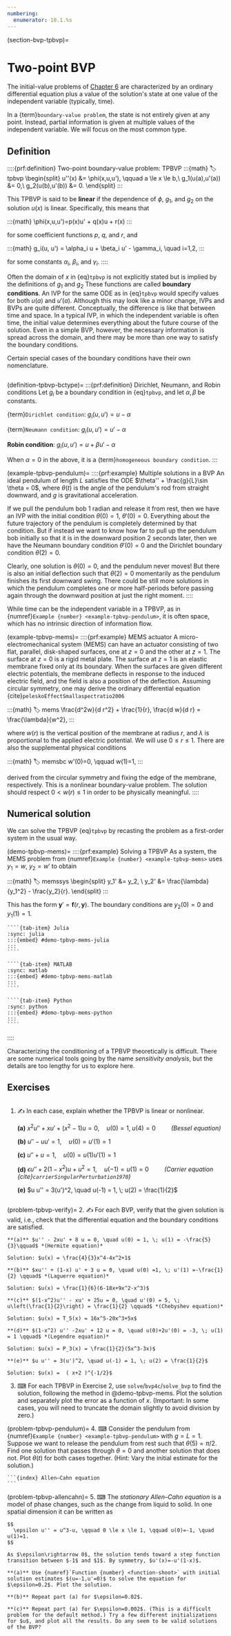 ```yaml
---
numbering:
  enumerator: 10.1.%s
---
```

(section-bvp-tpbvp)=
# Two-point BVP

The initial-value problems of [Chapter 6](@chapter-ivp) are characterized by an ordinary differential equation plus a value of the solution's state at one value of the independent variable (typically, time).

In a {term}`boundary-value problem`, the state is not entirely given at any point. Instead, partial information is given at multiple values of the independent variable. We will focus on the most common type.

## Definition

::::{prf:definition} Two-point boundary-value problem: TPBVP
:::{math}
:label: tpbvp
\begin{split}
u''(x) &= \phi(x,u,u'), \qquad a \le x \le b,\\
g_1(u(a),u'(a)) &= 0,\\
g_2(u(b),u'(b)) &= 0.
\end{split}
:::

This TPBVP is said to be **linear** if the dependence of $\phi$, $g_1$, and $g_2$ on the solution $u(x)$ is linear. Specifically, this means that 

:::{math}
\phi(x,u,u')=p(x)u' + q(x)u + r(x)
:::

for some coefficient functions $p$, $q$, and $r$, and 

:::{math}
g_i(u, u') = \alpha_i u + \beta_i u' - \gamma_i, \quad i=1,2,
:::

for some constants $\alpha_i$, $\beta_i$, and $\gamma_i$. 
::::

Often the domain of $x$ in {eq}`tpbvp` is not explicitly stated but is implied by the definitions of $g_1$ and $g_2$ These functions are called **boundary conditions**. An IVP for the same ODE as in {eq}`tpbvp` would specify values for both $u(a)$ and $u'(a)$. Although this may look like a minor change, IVPs and BVPs are quite different. Conceptually, the difference is like that between time and space. In a typical IVP, in which the independent variable is often time, the initial value determines everything about the future course of the solution. Even in a simple BVP, however, the necessary information is spread across the domain, and there may be more than one way to satisfy the boundary conditions.

Certain special cases of the boundary conditions have their own nomenclature.

```{index} ! Dirichlet boundary condition, ! Neumann boundary condition, ! Robin boundary condition, homogeneous boundary condition
```

(definition-tpbvp-bctype)=
:::{prf:definition} Dirichlet, Neumann, and Robin conditions
Let $g_i$ be a boundary condition in {eq}`tpbvp`, and let $\alpha,\beta$ be constants.  

{term}`Dirichlet condition`: $g_i(u,u') = u - \alpha$

{term}`Neumann condition`: $g_i(u,u') = u' - \alpha$

**Robin condition**: $g_i(u,u') = u + \beta u' - \alpha$

When $\alpha=0$ in the above, it is a {term}`homogeneous boundary condition`.
:::

(example-tpbvp-pendulum)=
::::{prf:example} Multiple solutions in a BVP
An ideal pendulum of length $L$ satisfies the ODE $\theta'' + \frac{g}{L}\sin \theta = 0$, where $\theta(t)$ is the angle of the pendulum's rod from straight downward, and $g$ is gravitational acceleration.

If we pull the pendulum bob 1 radian and release it from rest, then we have an IVP with the initial condition $\theta(0)=1$, $\theta'(0)=0$. Everything about the future trajectory of the pendulum is completely determined by that condition. But if instead we want to know how far to pull up the pendulum bob initially so that it is in the downward position 2 seconds later, then we have the Neumann boundary condition $\theta'(0)=0$ and the Dirichlet boundary condition $\theta(2)=0$. 

Clearly, one solution is $\theta(0)=0$, and the pendulum never moves! But there is also an initial deflection such that $\theta(2)=0$ momentarily as the pendulum finishes its first downward swing. There could be still more solutions in which the pendulum completes one or more half-periods before passing again through the downward position at just the right moment. 
::::

While time can be the independent variable in a TPBVP, as in {numref}`Example {number} <example-tpbvp-pendulum>`, it is often space, which has no intrinsic direction of information flow.

(example-tpbvp-mems)=
::::{prf:example} MEMS actuator
A micro-electromechanical system (MEMS) can have an actuator consisting of two flat, parallel, disk-shaped surfaces, one at $z=0$ and the other at $z=1$. The surface at $z=0$ is a rigid metal plate. The surface at $z=1$ is an elastic membrane fixed only at its boundary. When the surfaces are given different electric potentials, the membrane deflects in response to the induced electric field, and the field is also a position of the deflection. Assuming circular symmetry, one may derive the ordinary differential equation {cite}`peleskoEffectSmallaspectratio2006`

:::{math}
:label: mems
\frac{d^2w}{d r^2} + \frac{1}{r}\, \frac{d w}{d r} = \frac{\lambda}{w^2},
:::

where $w(r)$ is the vertical position of the membrane at radius $r$, and $\lambda$ is proportional to the applied electric potential. We will use $0\le r\le 1$. There are also the supplemental physical conditions

:::{math}
:label: memsbc
w'(0)=0, \qquad w(1)=1,
:::

derived from the circular symmetry and fixing the edge of the membrane, respectively. This is a nonlinear boundary-value problem. The solution should respect $0<w(r)\le 1$ in order to be physically meaningful.
::::

## Numerical solution

We can solve the TPBVP {eq}`tpbvp` by recasting the problem as a first-order system in the usual way. 

(demo-tpbvp-mems)=
::::{prf:example} Solving a TPBVP
As a system, the MEMS problem from {numref}`Example {number} <example-tpbvp-mems>` uses $y_1=w$, $y_2=w'$ to obtain

:::{math}
:label: memssys
\begin{split}
y_1' &= y_2, \\
y_2' &= \frac{\lambda}{y_1^2} - \frac{y_2}{r}.
\end{split}
:::

This has the form $\mathbf{y}' = \mathbf{f}(r,\mathbf{y})$. The boundary conditions are $y_2(0)=0$ and $y_1(1)=1$.

`````{tab-set}
````{tab-item} Julia
:sync: julia
:::{embed} #demo-tpbvp-mems-julia
:::
````

````{tab-item} MATLAB
:sync: matlab
:::{embed} #demo-tpbvp-mems-matlab
:::
````

````{tab-item} Python
:sync: python
:::{embed} #demo-tpbvp-mems-python
:::
````
`````
::::

Characterizing the conditioning of a TPBVP theoretically is difficult. There are some numerical tools going by the name  *sensitivity analysis*, but the details are too lengthy for us to explore here.

## Exercises

```{index} Bessel equation, Carrier equation
```
1. ✍ In each case, explain whether the TPBVP is linear or nonlinear.  

    **(a)** $x^2 u'' +xu' + (x^2 - 1) u = 0, \quad u(0) =1,\; u(4) =0 \qquad$ *(Bessel equation)*

    **(b)** $u'' - u u' = 1, \quad u(0) = u'(1) = 1$

    **(c)** $u'' + u = 1, \quad u(0) = u(1) u'(1) = 1$

    **(d)** $\epsilon u'' +2(1-x^2) u +u^2  = 1, \quad u(-1) = u(1) = 0 \qquad$ *(Carrier equation {cite}`carrierSingularPerturbation1970`)*

	**(e)** $u u'' = 3(u')^2, \quad u(-1) = 1, \; u(2) = \frac{1}{2}$

    ```{index} Hermite equation, Laguerre equation, Chebyshev equation, Legendre equation
    ```

(problem-tpbvp-verify)=
2. ✍ For each BVP, verify that the given solution is valid, i.e., check that the differential equation and the boundary conditions are satisfied.

    **(a)** $u'' - 2xu' + 8 u = 0, \quad u(0) = 1, \; u(1) = -\frac{5}{3}\qquad$ *(Hermite equation)* 

    Solution: $u(x) = \frac{4}{3}x^4-4x^2+1$

    **(b)** $xu'' + (1-x) u' + 3 u = 0, \quad u(0) =1, \; u'(1) =-\frac{1}{2} \qquad$ *(Laguerre equation)*

    Solution: $u(x) = \frac{1}{6}(6-18x+9x^2-x^3)$

    **(c)** $(1-x^2)u'' - xu' + 25u = 0, \quad u'(0) = 5, \; u\left(\frac{1}{2}\right) = \frac{1}{2} \qquad$ *(Chebyshev equation)*

    Solution: $u(x) = T_5(x) = 16x^5-20x^3+5x$ 

    **(d)** $(1-x^2) u'' -2xu' + 12 u = 0, \quad u(0)+2u'(0) = -3, \; u(1) = 1 \qquad$ *(Legendre equation)*

    Solution: $u(x) = P_3(x) = \frac{1}{2}(5x^3-3x)$ 

    **(e)** $u u'' = 3(u')^2, \quad u(-1) = 1, \; u(2) = \frac{1}{2}$ 

    Solution: $u(x) =  ( x+2 )^{-1/2}$

3. ⌨ For each TPBVP in Exercise 2, use `solve`/`bvp4c`/`solve_bvp` to find the solution, following the method in @demo-tpbvp-mems. Plot the solution and separately plot the error as a function of $x$. (Important: In some cases, you will need to truncate the domain slightly to avoid division by zero.)

(problem-tpbvp-pendulum)=
4. ⌨ Consider the pendulum from {numref}`Example {number} <example-tpbvp-pendulum>` with $g=L=1$. Suppose we want to release the pendulum from rest such that $\theta(5)=\pi/2$. Find one solution that passes through $\theta=0$ and another solution that does not. Plot $\theta(t)$ for both cases together. (Hint: Vary the initial estimate for the solution.)

    ```{index} Allen–Cahn equation
    ```
(problem-tpbvp-allencahn)=
5. ⌨  The *stationary Allen–Cahn equation* is a model of phase changes, such as the change from liquid to solid. In one spatial dimension it can be written as

    $$
      \epsilon u'' = u^3-u, \qquad 0 \le x \le 1, \qquad u(0)=-1, \quad u(1)=1.
    $$

    As $\epsilon\rightarrow 0$, the solution tends toward a step function transition between $-1$ and $1$. By symmetry, $u'(x)=-u'(1-x)$.
  
    **(a)** Use {numref}`Function {number} <function-shoot>` with initial solution estimates $(u=-1,u'=0)$ to solve the equation for $\epsilon=0.2$. Plot the solution.

    **(b)** Repeat part (a) for $\epsilon=0.02$.
    
    **(c)** Repeat part (a) for $\epsilon=0.002$. (This is a difficult problem for the default method.) Try a few different initializations for $u$, and plot all the results. Do any seem to be valid solutions of the BVP?
